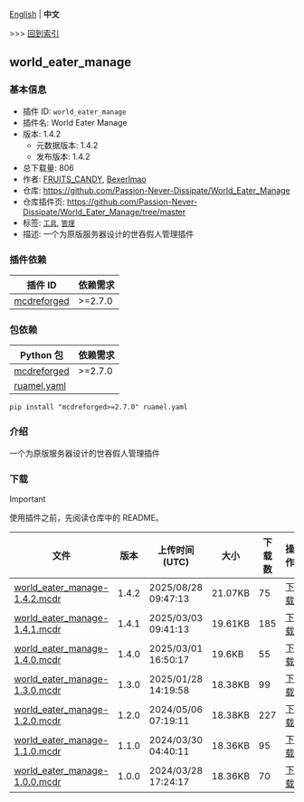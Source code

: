 [English](readme.md) | **中文**

\>\>\> [回到索引](/readme-zh_cn.md)

## world_eater_manage

### 基本信息

- 插件 ID: `world_eater_manage`
- 插件名: World Eater Manage
- 版本: 1.4.2
  - 元数据版本: 1.4.2
  - 发布版本: 1.4.2
- 总下载量: 806
- 作者: [FRUITS_CANDY](https://github.com/FRUITS-CANDY), [Bexerlmao](https://github.com/Bexerlmao)
- 仓库: https://github.com/Passion-Never-Dissipate/World_Eater_Manage
- 仓库插件页: https://github.com/Passion-Never-Dissipate/World_Eater_Manage/tree/master
- 标签: [`工具`](/labels/tool/readme-zh_cn.md), [`管理`](/labels/management/readme-zh_cn.md)
- 描述: 一个为原版服务器设计的世吞假人管理插件

### 插件依赖

| 插件 ID | 依赖需求 |
| --- | --- |
| [mcdreforged](https://github.com/Fallen-Breath/MCDReforged) | \>=2.7.0 |

### 包依赖

| Python 包 | 依赖需求 |
| --- | --- |
| [mcdreforged](https://pypi.org/project/mcdreforged) | \>=2.7.0 |
| [ruamel.yaml](https://pypi.org/project/ruamel.yaml) |  |

```
pip install "mcdreforged>=2.7.0" ruamel.yaml
```

### 介绍

一个为原版服务器设计的世吞假人管理插件
### 下载

> [!IMPORTANT]
> 使用插件之前，先阅读仓库中的 README。

| 文件 | 版本 | 上传时间 (UTC) | 大小 | 下载数 | 操作 |
| --- | --- | --- | --- | --- | --- |
| [world_eater_manage-1.4.2.mcdr](https://github.com/Passion-Never-Dissipate/World_Eater_Manage/releases/tag/1.4.2) | 1.4.2 | 2025/08/28 09:47:13 | 21.07KB | 75 | [下载](https://github.com/Passion-Never-Dissipate/World_Eater_Manage/releases/download/1.4.2/world_eater_manage-1.4.2.mcdr) |
| [world_eater_manage-1.4.1.mcdr](https://github.com/Passion-Never-Dissipate/World_Eater_Manage/releases/tag/1.4.1) | 1.4.1 | 2025/03/03 09:41:13 | 19.61KB | 185 | [下载](https://github.com/Passion-Never-Dissipate/World_Eater_Manage/releases/download/1.4.1/world_eater_manage-1.4.1.mcdr) |
| [world_eater_manage-1.4.0.mcdr](https://github.com/Passion-Never-Dissipate/World_Eater_Manage/releases/tag/1.4.0) | 1.4.0 | 2025/03/01 16:50:17 | 19.6KB | 55 | [下载](https://github.com/Passion-Never-Dissipate/World_Eater_Manage/releases/download/1.4.0/world_eater_manage-1.4.0.mcdr) |
| [world_eater_manage-1.3.0.mcdr](https://github.com/Passion-Never-Dissipate/World_Eater_Manage/releases/tag/1.3.0) | 1.3.0 | 2025/01/28 14:19:58 | 18.38KB | 99 | [下载](https://github.com/Passion-Never-Dissipate/World_Eater_Manage/releases/download/1.3.0/world_eater_manage-1.3.0.mcdr) |
| [world_eater_manage-1.2.0.mcdr](https://github.com/Passion-Never-Dissipate/World_Eater_Manage/releases/tag/1.2.0) | 1.2.0 | 2024/05/06 07:19:11 | 18.38KB | 227 | [下载](https://github.com/Passion-Never-Dissipate/World_Eater_Manage/releases/download/1.2.0/world_eater_manage-1.2.0.mcdr) |
| [world_eater_manage-1.1.0.mcdr](https://github.com/Passion-Never-Dissipate/World_Eater_Manage/releases/tag/1.1.0) | 1.1.0 | 2024/03/30 04:40:11 | 18.36KB | 95 | [下载](https://github.com/Passion-Never-Dissipate/World_Eater_Manage/releases/download/1.1.0/world_eater_manage-1.1.0.mcdr) |
| [world_eater_manage-1.0.0.mcdr](https://github.com/Passion-Never-Dissipate/World_Eater_Manage/releases/tag/1.0.0) | 1.0.0 | 2024/03/28 17:24:17 | 18.36KB | 70 | [下载](https://github.com/Passion-Never-Dissipate/World_Eater_Manage/releases/download/1.0.0/world_eater_manage-1.0.0.mcdr) |

